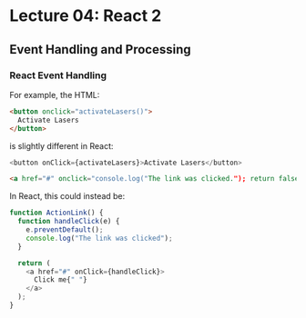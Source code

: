 # Lecture 04: React 2

## Event Handling and Processing

### React Event Handling

For example, the HTML:

```html
<button onclick="activateLasers()">
  Activate Lasers
</button>
```

is slightly different in React:

```js
<button onClick={activateLasers}>Activate Lasers</button>
```

```html
<a href="#" onclick="console.log("The link was clicked."); return false"> Click me </a>
```

In React, this could instead be:

```js
function ActionLink() {
  function handleClick(e) {
    e.preventDefault();
    console.log("The link was clicked");
  }

  return (
    <a href="#" onClick={handleClick}>
      Click me{" "}
    </a>
  );
}
```
